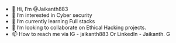 - 👋 Hi, I’m @Jaikanth883
- 👀 I’m interested in Cyber security
- 🌱 I’m currently learning Full stacks
- 💞️ I’m looking to collaborate on Ethical Hacking projects. 
- 📫 How to reach me via IG - jaikanth883 Or LinkedIn - Jaikanth. G

<!---
Jaikanth883/Jaikanth883 is a ✨ special ✨ repository because its `README.md` (this file) appears on your GitHub profile.
You can click the Preview link to take a look at your changes.
--->
